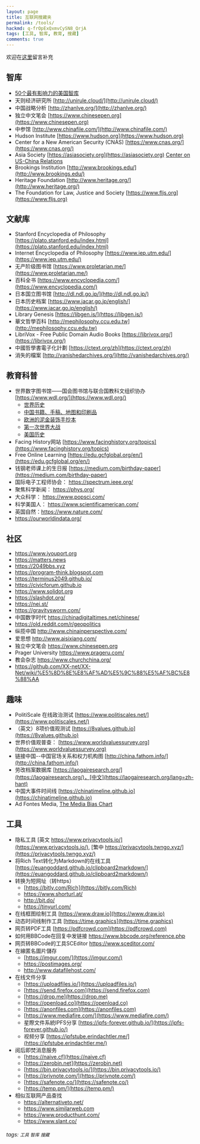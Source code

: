 ```yaml
---
layout: page
title: 互联网搜藏夹
permalink: /tools/
hackmd: q-frOpExQxmvCySN8_QrjA
tags: [工具, 智库, 教育, 搜藏]
comments: true
---
```


欢迎在[这里](https://hackmd.io/q-frOpExQxmvCySN8_QrjA?view)留言补充  

## 智库
* [50个最有影响力的美国智库](https://thebestschools.org/features/most-influential-think-tanks/)
* 天则经济研究所 [http://unirule.cloud/](http://unirule.cloud/)
* 中国战略分析 [http://zhanlve.org/](http://zhanlve.org/)
* 独立中文笔会 [https://www.chinesepen.org](https://www.chinesepen.org)
* 中参馆 [http://www.chinafile.com/](http://www.chinafile.com/)
* Hudson Institute [https://www.hudson.org](https://www.hudson.org)
* Center for a New American Security (CNAS) [https://www.cnas.org/](https://www.cnas.org/)
* Asia Society [https://asiasociety.org](https://asiasociety.org) [Center on US-China Relations](https://asiasociety.org/center-us-china-relations)
* Brookings Institution [http://www.brookings.edu/](http://www.brookings.edu/)
* Heritage Foundation [http://www.heritage.org/](http://www.heritage.org/)
* The Foundation for Law, Justice and Society [https://www.fljs.org](https://www.fljs.org)

## 文献库
* Stanford Encyclopedia of Philosophy [https://plato.stanford.edu/index.html](https://plato.stanford.edu/index.html)
* Internet Encyclopedia of Philosophy [https://www.iep.utm.edu/](https://www.iep.utm.edu/)
* 无产阶级图书馆 [https://www.proletarian.me/](https://www.proletarian.me/)
* 百科全书 [https://www.encyclopedia.com/](https://www.encyclopedia.com/)
* 日本国立图书馆 [http://dl.ndl.go.jp/](http://dl.ndl.go.jp/)
* 日本历史档案 [https://www.jacar.go.jp/english/](https://www.jacar.go.jp/english/)
* Library Genesis [https://libgen.is/](https://libgen.is/)
* 華文哲學百科 [http://mephilosophy.ccu.edu.tw](http://mephilosophy.ccu.edu.tw)
* LibriVox - Free Public Domain Audio Books [https://librivox.org/](https://librivox.org/)
* 中國哲學書電子化計劃 [https://ctext.org/zh](https://ctext.org/zh)
* 消失的檔案 [http://vanishedarchives.org/](http://vanishedarchives.org/)


## 教育科普
* 世界数字图书馆——国会图书馆与联合国教科文组织协办 [https://www.wdl.org/](https://www.wdl.org/)
    * [世界历史](https://www.wdl.org/zh/sets/world-history/timeline/)
    * [中国书籍、手稿、地图和印刷品](https://www.wdl.org/zh/sets/chinese-literature/timeline/)
    * [欧洲的泥金装饰手抄本](https://www.wdl.org/zh/sets/illuminated-manuscripts/timeline.new/)
    * [第一次世界大战](https://www.wdl.org/zh/sets/world-war-i/timeline.new/)
    * [美国历史](https://www.wdl.org/zh/sets/us-history/timeline/)
* Facing History网站 [https://www.facinghistory.org/topics](https://www.facinghistory.org/topics)
* Free Online Learning [https://edu.gcfglobal.org/en/](https://edu.gcfglobal.org/en/)
* 钱钢老师课上的生日报 [https://medium.com/birthday-paper](https://medium.com/birthday-paper)
* 国际电子工程师协会： https://spectrum.ieee.org/
* 聚焦科学新闻： https://phys.org/
* 大众科学： https://www.popsci.com/
* 科学美国人： https://www.scientificamerican.com/
* 英国自然：https://www.nature.com/
* https://ourworldindata.org/

## 社区
* https://www.iyouport.org
* https://matters.news
* https://2049bbs.xyz
* https://program-think.blogspot.com
* https://terminus2049.github.io/
* https://civicforum.github.io
* https://www.solidot.org
* https://slashdot.org/
* https://nei.st/
* https://gravitysworm.com/
* 中国数字时代 https://chinadigitaltimes.net/chinese/
* https://old.reddit.com/r/geopolitics
* 纵揽中国 http://www.chinainperspective.com/
* 爱思想 http://www.aisixiang.com/
* 独立中文笔会 https://www.chinesepen.org
* Prager University https://www.prageru.com/
* 教会杂志 https://www.churchchina.org/
* https://github.com/XX-net/XX-Net/wiki/%E5%8D%8E%E8%AF%AD%E5%9C%88%E5%AF%BC%E8%88%AA


## 趣味
* PolitiScale 在线政治测试 [https://www.politiscales.net/](https://www.politiscales.net/)
* （英文）8项价值观测试 [https://8values.github.io](https://8values.github.io)
* 世界价值观普查： [https://www.worldvaluessurvey.org](https://www.worldvaluessurvey.org)
* 链接中国--中国官场关系和权力机构图 [http://china.fathom.info/](http://china.fathom.info/)
* 劳改档案数据库 [https://laogairesearch.org/](https://laogairesearch.org/)，[中文](https://laogairesearch.org/lang=zh-hant)
* 中国大事件时间线 [https://chinatimeline.github.io](https://chinatimeline.github.io)
* Ad Fontes Media, [The Media Bias Chart](https://www.adfontesmedia.com/interactive-media-bias-chart/)


## 工具
* 隐私工具 [英文 https://www.privacytools.io/](https://www.privacytools.io/), [繁中 https://privacytools.twngo.xyz/](https://privacytools.twngo.xyz/)
* 将Rich Text转化为Markdown的在线工具 [https://euangoddard.github.io/clipboard2markdown/](https://euangoddard.github.io/clipboard2markdown/)
* 转换为短网址（转https）
    * [https://bitly.com/Rich](https://bitly.com/Rich)
    * https://www.shorturl.at/
    * http://bit.do/
    * https://tinyurl.com/
* 在线框图绘制工具 [https://www.draw.io](https://www.draw.io)
* 动态时间线制作工具 [https://time.graphics](https://time.graphics)
* 网⻚转PDF工具 [https://pdfcrowd.com](https://pdfcrowd.com)
* 如何用BBCode在回复中发链接 https://www.bbcode.org/reference.php
* 网⻚转BBCode的工具SCEditor https://www.sceditor.com/
* 在線匿名圖片儲存
    * [https://imgur.com/](https://imgur.com/)
    * https://postimages.org/
    * http://www.datafilehost.com/
* 在线文件分享
    * [https://uploadfiles.io/](https://uploadfiles.io/)
    * [https://send.firefox.com](https://send.firefox.com)
    * [https://drop.me](https://drop.me)
    * [https://openload.co](https://openload.co)
    * [https://anonfiles.com](https://anonfiles.com)
    * [https://www.mediafire.com/](https://www.mediafire.com/)
    * 星際文件系統IPFS分享 [https://ipfs-forever.github.io/](https://ipfs-forever.github.io/)
    * 视频分享 [https://ipfstube.erindachtler.me/](https://ipfstube.erindachtler.me/)
* 阅后即焚消息服务
    * [https://naive.cf](https://naive.cf)
    * [https://zerobin.net](https://zerobin.net)
    * [https://bin.privacytools.io/](https://bin.privacytools.io/)
    * [https://privnote.com/](https://privnote.com/)
    * [https://safenote.co/](https://safenote.co/)
    * [https://temp.pm/](https://temp.pm/)
* 相似互联网产品查找
    * https://alternativeto.net/
    * https://www.similarweb.com
    * https://www.producthunt.com/
    * https://www.slant.co/

###### tags: `工具` `智库` `搜藏`
